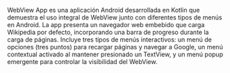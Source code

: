 WebView App es una aplicación Android desarrollada en Kotlin que demuestra el uso integral de WebView junto con diferentes tipos de menús en Android. La app presenta un navegador web embebido que carga Wikipedia por defecto, incorporando una barra de progreso durante la carga de páginas. Incluye tres tipos de menús interactivos: un menú de opciones (tres puntos) para recargar páginas y navegar a Google, un menú contextual activado al mantener presionado un TextView, y un menú popup emergente para controlar la visibilidad del WebView.
